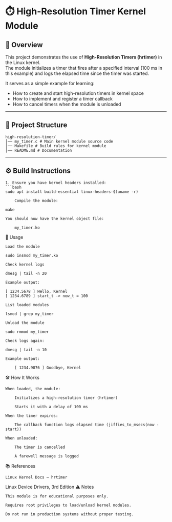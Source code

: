 # ⏱️ High-Resolution Timer Kernel Module

## 📌 Overview
This project demonstrates the use of **High-Resolution Timers (hrtimer)** in the Linux kernel.  
The module initializes a timer that fires after a specified interval (100 ms in this example) and logs the elapsed time since the timer was started.

It serves as a simple example for learning:
- How to create and start high-resolution timers in kernel space
- How to implement and register a timer callback
- How to cancel timers when the module is unloaded

---

## 📂 Project Structure

    high-resolution-timer/
    │── my_timer.c # Main kernel module source code
    │── Makefile # Build rules for kernel module
    │── README.md # Documentation


---

## ⚙️ Build Instructions

    1. Ensure you have kernel headers installed:
    ```bash
    sudo apt install build-essential linux-headers-$(uname -r)

        Compile the module:

    make

    You should now have the kernel object file:

        my_timer.ko

🚀 Usage

    Load the module

    sudo insmod my_timer.ko

    Check kernel logs

    dmesg | tail -n 20

    Example output:

    [ 1234.5678 ] Hello, Kernel
    [ 1234.6789 ] start_t -> now_t = 100

    List loaded modules

    lsmod | grep my_timer

    Unload the module

    sudo rmmod my_timer

    Check logs again:

    dmesg | tail -n 10

    Example output:

        [ 1234.9876 ] Goodbye, Kernel

🛠️ How It Works

    When loaded, the module:

        Initializes a high-resolution timer (hrtimer)

        Starts it with a delay of 100 ms

    When the timer expires:

        The callback function logs elapsed time (jiffies_to_msecs(now - start))

    When unloaded:

        The timer is cancelled

        A farewell message is logged

📚 References

    Linux Kernel Docs – hrtimer

Linux Device Drivers, 3rd Edition
⚠️ Notes

    This module is for educational purposes only.

    Requires root privileges to load/unload kernel modules.

    Do not run in production systems without proper testing.